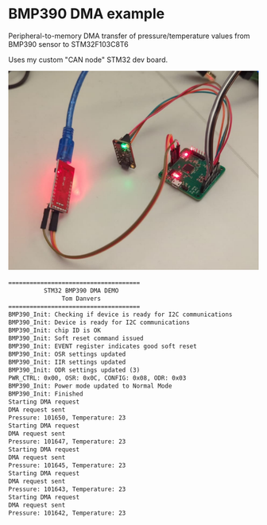 # BMP390 DMA example

Peripheral-to-memory DMA transfer of pressure/temperature values from BMP390 sensor to STM32F103C8T6

Uses my custom "CAN node" STM32 dev board.

![](image.png)


```
=====================================
          STM32 BMP390 DMA DEMO
               Tom Danvers
=====================================
BMP390_Init: Checking if device is ready for I2C communications
BMP390_Init: Device is ready for I2C communications
BMP390_Init: chip ID is OK
BMP390_Init: Soft reset command issued
BMP390_Init: EVENT register indicates good soft reset
BMP390_Init: OSR settings updated
BMP390_Init: IIR settings updated
BMP390_Init: ODR settings updated (3)
PWR_CTRL: 0x00, OSR: 0x0C, CONFIG: 0x08, ODR: 0x03
BMP390_Init: Power mode updated to Normal Mode
BMP390_Init: Finished
Starting DMA request
DMA request sent
Pressure: 101650, Temperature: 23
Starting DMA request
DMA request sent
Pressure: 101647, Temperature: 23
Starting DMA request
DMA request sent
Pressure: 101645, Temperature: 23
Starting DMA request
DMA request sent
Pressure: 101643, Temperature: 23
Starting DMA request
DMA request sent
Pressure: 101642, Temperature: 23
```